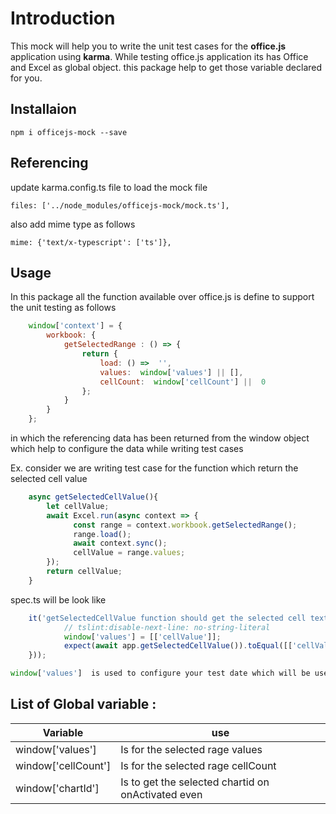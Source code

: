 # Introduction

This mock will help you to write the unit test cases for the **office.js** application using **karma**. While testing office.js application its has Office and Excel as global object. this package help to get those variable declared for you.


## Installaion

    npm i officejs-mock --save
    
## Referencing
update  karma.config.ts file to load the mock file

    files: ['../node_modules/officejs-mock/mock.ts'],
also add mime type as follows

    mime: {'text/x-typescript': ['ts']},

## Usage

In this package all the function available over office.js is define to support the unit testing as follows 
```javascript
    window['context'] = {
	    workbook: {
		    getSelectedRange : () => {
			    return {
				    load: () =>  '',
				    values:  window['values'] || [],
				    cellCount:  window['cellCount'] ||  0
			    };
		    }
	    }
    };
```
in which the referencing data has been returned from the window object which help to configure the data while writing test cases 

Ex.
consider we are writing test case for the function which return the selected cell value 
```javascript
    async getSelectedCellValue(){
	    let cellValue;
        await Excel.run(async context => {
	          const range = context.workbook.getSelectedRange();
	          range.load();
	          await context.sync();
	          cellValue = range.values;
        });
        return cellValue;
    }
```

spec.ts will be look like 

```javascript
    it('getSelectedCellValue function should get the selected cell text', async(async () => {
            // tslint:disable-next-line: no-string-literal
            window['values'] = [['cellValue']];
            expect(await app.getSelectedCellValue()).toEqual([['cellValue']]);
    }));

window['values']  is used to configure your test date which will be used by mock to return it.
```

## List of Global variable :

|  Variable  |  use|
|--|--|
| window['values'] |  Is for the selected rage values |
| window['cellCount'] |  Is for the selected rage cellCount |
| window['chartId'] | Is to get the selected chartid on onActivated even |



